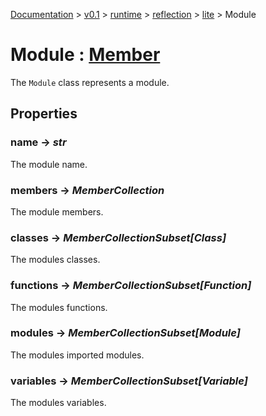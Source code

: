 [Documentation](/docs/documentation.md) >
 [v0.1](/docs/0.1/version.md) >
  [runtime](/docs/0.1/runtime/module.md) >
   [reflection](/docs/0.1/runtime/reflection/module.md) >
    [lite](/docs/0.1/runtime/reflection/lite/module.md) >
     Module

# Module : [Member](member.md)

The `Module` class represents a module.

## Properties

### name -> _str_

The module name.

### members -> _MemberCollection_

The module members.

### classes -> _MemberCollectionSubset[Class]_

The modules classes.

### functions -> _MemberCollectionSubset[Function]_

The modules functions.

### modules -> _MemberCollectionSubset[Module]_

The modules imported modules.

### variables -> _MemberCollectionSubset[Variable]_

The modules variables.